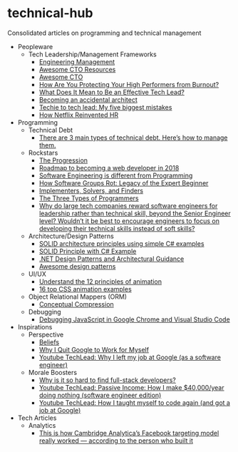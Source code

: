 # technical-hub

Consolidated articles on programming and technical management

- Peopleware
  - Tech Leadership/Management Frameworks
    - [Engineering Management](https://github.com/charlax/engineering-management)
    - [Awesome CTO Resources](https://github.com/mateusz-brainhub/awesome-cto-resources)
    - [Awesome CTO](https://github.com/kuchin/awesome-cto)
    - [How Are You Protecting Your High Performers from Burnout?](https://hbr.org/2018/06/how-are-you-protecting-your-high-performers-from-burnout?utm_source=linkedin&utm_campaign=hbr&utm_medium=social)  
    - [What Does It Mean to Be an Effective Tech Lead?](https://blog.coleadership.com/what-does-it-mean-to-be-an-effective-tech-lead/?utm_source=effectiveengineer&utm_medium=blog&utm_campaign=what-does-it-mean-to-be-an-effective-tech-lead)    
    - [Becoming an accidental architect](https://www.oreilly.com/ideas/becoming-an-accidental-architect)
    - [Techie to tech lead: My five biggest mistakes](https://www.thoughtworks.com/insights/blog/techie-tech-lead-my-5-biggest-mistakes)
    - [How Netflix Reinvented HR](https://hbr.org/2014/01/how-netflix-reinvented-hr)
- Programming
  - Technical Debt
    - [There are 3 main types of technical debt. Here’s how to manage them.](https://hackernoon.com/there-are-3-main-types-of-technical-debt-heres-how-to-manage-them-4a3328a4c50c)
  - Rockstars
    - [The Progression](https://twitter.com/rakyll/status/1007729432201592832)
    - [Roadmap to becoming a web developer in 2018](https://github.com/kamranahmedse/developer-roadmap)
    - [Software Engineering is different from Programming](https://medium.com/@samerbuna/software-engineering-is-different-from-programming-b108c135af26)
    - [How Software Groups Rot: Legacy of the Expert Beginner](https://daedtech.com/how-software-groups-rot-legacy-of-the-expert-beginner/)
    - [Implementers, Solvers, and Finders](https://rkoutnik.com/2016/04/21/implementers-solvers-and-finders.html)
    - [The Three Types of Programmers](https://mkdev.me/en/posts/the-three-types-of-programmers)
    - [Why do large tech companies reward software engineers for leadership rather than technical skill, beyond the Senior Engineer level? Wouldn’t it be best to encourage engineers to focus on developing their technical skills instead of soft skills?](https://www.quora.com/Why-do-large-tech-companies-reward-software-engineers-for-leadership-rather-than-technical-skill-beyond-the-Senior-Engineer-level-Wouldn-t-it-be-best-to-encourage-engineers-to-focus-on-developing-their-technical)
  - Architecture/Design Patterns
    - [SOLID architecture principles using simple C# examples](https://www.codeproject.com/Articles/703634/SOLID-architecture-principles-using-simple-Csharp)
    - [SOLID Principle with C# Example](https://www.codeproject.com/Tips/1033646/SOLID-Principle-with-Csharp-Example)
    - [.NET Design Patterns and Architectural Guidance](http://www.dofactory.com/net/design-patterns)
    - [Awesome design patterns](https://github.com/DovAmir/awesome-design-patterns)
  - UI/UX
    - [Understand the 12 principles of animation](https://www.creativebloq.com/advice/understand-the-12-principles-of-animation)
    - [16 top CSS animation examples](https://www.creativebloq.com//inspiration/css-animation-examples?utm_source=Adestra&utm_medium=email&utm_campaign=23249&utm_term=637339&utm_content=399253)
  - Object Relational Mappers (ORM)
    - [Conceptual Compression](https://m.signalvnoise.com/conceptual-compression-means-beginners-dont-need-to-know-sql-hallelujah-661c1eaed983)
  - Debugging
    - [Debugging JavaScript in Google Chrome and Visual Studio Code](https://scotch.io/tutorials/debugging-javascript-in-google-chrome-and-visual-studio-code?utm_source=feedblitz&utm_medium=FeedBlitzRss&utm_campaign=scotch_io)
- Inspirations
  - Perspective
    - [Beliefs](http://theoatmeal.com/comics/believe)
    - [Why I Quit Google to Work for Myself](https://mtlynch.io/why-i-quit-google/)
    - [Youtube TechLead: Why I left my job at Google (as a software engineer)](https://youtu.be/EcojyBV4QJ4)   
  - Morale Boosters
    - [Why is it so hard to find full-stack developers?](https://www.quora.com/Why-is-it-so-hard-to-find-full-stack-developers/answer/Terry-Lambert?share=f35e73e4&srid=pRa)
    - [Youtube TechLead: Passive Income: How I make $40,000/year doing nothing (software engineer edition)](https://youtu.be/u4oMEljRzBY)
    - [Youtube TechLead: How I taught myself to code again (and got a job at Google)](https://youtu.be/YUZjoow6Zdk)    
- Tech Articles
  - Analytics
    - [This is how Cambridge Analytica’s Facebook targeting model really worked — according to the person who built it](http://www.niemanlab.org/2018/03/this-is-how-cambridge-analyticas-facebook-targeting-model-really-worked-according-to-the-person-who-built-it/)
    
